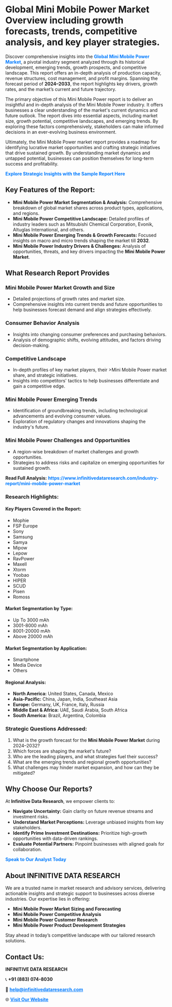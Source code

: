 <h1>Global Mini Mobile Power Market Overview including growth forecasts, trends, competitive analysis, and key player strategies.</h1>
<p>
Discover comprehensive insights into the 
<a href="https://www.infinitivedataresearch.com/industry-report/mini-mobile-power-market" rel="dofollow" style="color: #007BFF; text-decoration: none;"><strong>Global Mini Mobile Power Market</strong></a>, a pivotal industry segment analyzed through its historical development, emerging trends, growth prospects, and competitive landscape. This report offers an in-depth analysis of production capacity, revenue structures, cost management, and profit margins. Spanning the forecast period of <strong>2024–2033</strong>, the report highlights key drivers, growth rates, and the market’s current and future trajectory.
</p>
<p>
The primary objective of this Mini Mobile Power report is to deliver an insightful and in-depth analysis of the Mini Mobile Power industry. It offers businesses a clear understanding of the market's current dynamics and future outlook. The report dives into essential aspects, including market size, growth potential, competitive landscapes, and emerging trends. By exploring these factors comprehensively, stakeholders can make informed decisions in an ever-evolving business environment.
</p>
<p>
Ultimately, the Mini Mobile Power market report provides a roadmap for identifying lucrative market opportunities and crafting strategic initiatives that drive sustained growth. By understanding market dynamics and untapped potential, businesses can position themselves for long-term success and profitability.
</p>
<p>
<a href="https://www.infinitivedataresearch.com/request-sample/reportId=106665" style="color: #007BFF; text-decoration: none;"><strong>Explore Strategic Insights with the Sample Report Here</strong></a>
</p>

<h2>Key Features of the Report:</h2>
<ul>
<li><strong>Mini Mobile Power Market Segmentation & Analysis:</strong> Comprehensive breakdown of global market shares across product types, applications, and regions.</li>
<li><strong>Mini Mobile Power Competitive Landscape:</strong> Detailed profiles of industry leaders such as Mitsubishi Chemical Corporation, Evonik, Altuglas International, and others.</li>
<li><strong>Mini Mobile Power Emerging Trends & Growth Forecasts:</strong> Focused insights on macro and micro trends shaping the market till <strong>2032</strong>.</li>
<li><strong>Mini Mobile Power Industry Drivers & Challenges:</strong> Analysis of opportunities, threats, and key drivers impacting the <strong>Mini Mobile Power Market</strong>.</li>
</ul>

<h2>What Research Report Provides</h2>
<h3>Mini Mobile Power Market Growth and Size</h3>
<ul>
<li>Detailed projections of growth rates and market size.</li>
<li>Comprehensive insights into current trends and future opportunities to help businesses forecast demand and align strategies effectively.</li>
</ul>

<h3>Consumer Behavior Analysis</h3>
<ul>
<li>Insights into changing consumer preferences and purchasing behaviors.</li>
<li>Analysis of demographic shifts, evolving attitudes, and factors driving decision-making.</li>
</ul>

<h3>Competitive Landscape</h3>
<ul>
<li>In-depth profiles of key market players, their >Mini Mobile Power market share, and strategic initiatives.</li>
<li>Insights into competitors' tactics to help businesses differentiate and gain a competitive edge.</li>
</ul>

<h3>Mini Mobile Power Emerging Trends</h3>
<ul>
<li>Identification of groundbreaking trends, including technological advancements and evolving consumer values.</li>
<li>Exploration of regulatory changes and innovations shaping the industry's future.</li>
</ul>

<h3>Mini Mobile Power Challenges and Opportunities</h3>
<ul>
<li>A region-wise breakdown of market challenges and growth opportunities.</li>
<li>Strategies to address risks and capitalize on emerging opportunities for sustained growth.</li>
</ul>
<p><strong>Read Full Analysis:</strong> <a href="https://www.infinitivedataresearch.com/industry-report/mini-mobile-power-market" rel="dofollow" style="color: #007BFF; text-decoration: none;"><strong>https://www.infinitivedataresearch.com/industry-report/mini-mobile-power-market</strong></a></p>
<h3>Research Highlights:</h3>
<h4>Key Players Covered in the Report:</h4>
<ul><li>Mophie</li><li>FSP Europe</li><li>Sony</li><li>Samsung</li><li>Samya</li><li>Mipow</li><li>Lepow</li><li>RavPower</li><li>Maxell</li><li>Xtorm</li><li>Yoobao</li><li>HIPER</li><li>SCUD</li><li>Pisen</li><li>Romoss</li></ul>
<h4>Market Segmentation by Type:</h4>
<ul><li>Up To 3000 mAh</li><li>3001-8000 mAh</li><li>8001-20000 mAh</li><li>Above 20000 mAh</li></ul>
<h4>Market Segmentation by Application:</h4>
<ul><li>Smartphone</li><li>Media Device</li><li>Others</li></ul>

<h4>Regional Analysis:</h4>
<ul>
<li><strong>North America:</strong> United States, Canada, Mexico</li>
<li><strong>Asia-Pacific:</strong> China, Japan, India, Southeast Asia</li>
<li><strong>Europe:</strong> Germany, UK, France, Italy, Russia</li>
<li><strong>Middle East & Africa:</strong> UAE, Saudi Arabia, South Africa</li>
<li><strong>South America:</strong> Brazil, Argentina, Colombia</li>
</ul>

<h3>Strategic Questions Addressed:</h3>
<ol>
<li>What is the growth forecast for the <strong>Mini Mobile Power Market</strong> during 2024–2032?</li>
<li>Which forces are shaping the market's future?</li>
<li>Who are the leading players, and what strategies fuel their success?</li>
<li>What are the emerging trends and regional growth opportunities?</li>
<li>What challenges may hinder market expansion, and how can they be mitigated?</li>
</ol>

<h2>Why Choose Our Reports?</h2>
<p>At <strong>Infinitive Data Research</strong>, we empower clients to:</p>
<ul>
<li><strong>Navigate Uncertainty:</strong> Gain clarity on future revenue streams and investment risks.</li>
<li><strong>Understand Market Perceptions:</strong> Leverage unbiased insights from key stakeholders.</li>
<li><strong>Identify Prime Investment Destinations:</strong> Prioritize high-growth opportunities with data-driven rankings.</li>
<li><strong>Evaluate Potential Partners:</strong> Pinpoint businesses with aligned goals for collaboration.</li>
</ul>
<p><a href="https://www.infinitivedataresearch.com/industry-report/mini-mobile-power-market" rel="dofollow" style="color: #007BFF; text-decoration: none;"><strong>Speak to Our Analyst Today</strong></a></p>

<h2>About INFINITIVE DATA RESEARCH</h2>
<p>We are a trusted name in market research and advisory services, delivering actionable insights and strategic support to businesses across diverse industries. Our expertise lies in offering:</p>
<ul>
<li><strong>Mini Mobile Power Market Sizing and Forecasting</strong></li>
<li><strong>Mini Mobile Power Competitive Analysis</strong></li>
<li><strong>Mini Mobile Power Customer Research</strong></li>
<li><strong>Mini Mobile Power Product Development Strategies</strong></li>
</ul>
<p>Stay ahead in today’s competitive landscape with our tailored research solutions.</p>

<h2>Contact Us:</h2>
<p><strong>INFINITIVE DATA RESEARCH</strong></p>
<p>📞 <strong>+91 (883) 074-8030</strong></p>
<p>📧 <strong><a href="mailto:help@infinitivedataresearch.com" style="color: #007BFF;">help@infinitivedataresearch.com</a></strong></p>
<p>🌐 <strong><a href="https://www.infinitivedataresearch.com" rel="dofollow" style="color: #007BFF;">Visit Our Website</a></strong></p>